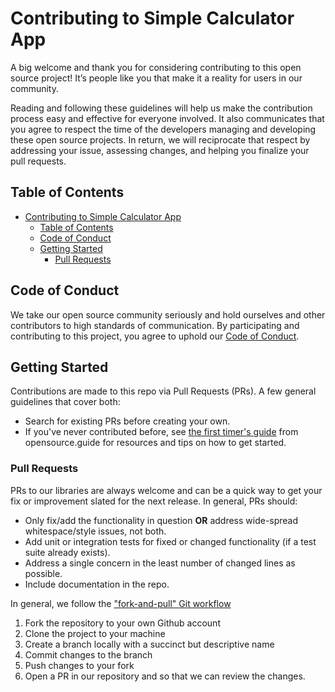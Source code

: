 # Contributing to Simple Calculator App

A big welcome and thank you for considering contributing to this open source project! It’s people like you that make it a reality for users in our community.

Reading and following these guidelines will help us make the contribution process easy and effective for everyone involved. It also communicates that you agree to respect the time of the developers managing and developing these open source projects. In return, we will reciprocate that respect by addressing your issue, assessing changes, and helping you finalize your pull requests.

## Table of Contents

- [Contributing to Simple Calculator App](#contributing-to-simple-calculator-app)
	- [Table of Contents](#table-of-contents)
	- [Code of Conduct](#code-of-conduct)
	- [Getting Started](#getting-started)
		- [Pull Requests](#pull-requests)

## Code of Conduct

We take our open source community seriously and hold ourselves and other contributors to high standards of communication. By participating and contributing to this project, you agree to uphold our [Code of Conduct](https://github.com/iampranabroy/osse-calculator/blob/main/CODE_OF_CONDUCT.md).

## Getting Started

Contributions are made to this repo via Pull Requests (PRs). A few general guidelines that cover both:

- Search for existing PRs before creating your own.
- If you've never contributed before, see [the first timer's guide](https://opensource.guide/how-to-contribute/) from opensource.guide for resources and tips on how to get started.

### Pull Requests

PRs to our libraries are always welcome and can be a quick way to get your fix or improvement slated for the next release. In general, PRs should:

- Only fix/add the functionality in question **OR** address wide-spread whitespace/style issues, not both.
- Add unit or integration tests for fixed or changed functionality (if a test suite already exists).
- Address a single concern in the least number of changed lines as possible.
- Include documentation in the repo.

In general, we follow the ["fork-and-pull" Git workflow](https://github.com/susam/gitpr)

1. Fork the repository to your own Github account
2. Clone the project to your machine
3. Create a branch locally with a succinct but descriptive name
4. Commit changes to the branch
5. Push changes to your fork
6. Open a PR in our repository and so that we can review the changes.